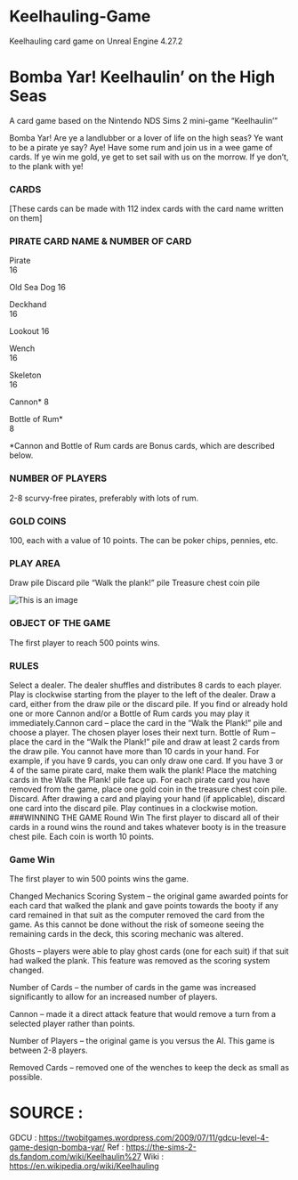 # Keelhauling-Game
Keelhauling card game on Unreal Engine 4.27.2

# Bomba Yar! Keelhaulin’ on the High Seas
A card game based on the Nintendo NDS Sims 2 mini-game “Keelhaulin’”

Bomba Yar! Are ye a landlubber or a lover of life on the high seas? Ye want to be a pirate ye say? Aye! Have some rum and join us in a wee game of cards. If ye win me gold, ye get to set sail with us on the morrow. If ye don’t, to the plank with ye!

### CARDS
[These cards can be made with 112 index cards with the card name written on them]

### PIRATE CARD NAME & NUMBER OF CARD

Pirate	
16

Old Sea Dog	
16

Deckhand	
16

Lookout	
16

Wench	
16

Skeleton	
16

Cannon*	
8

Bottle of Rum*	
8

*Cannon and Bottle of Rum cards are Bonus cards, which are described below.

### NUMBER OF PLAYERS
2-8 scurvy-free pirates, preferably with lots of rum.

### GOLD COINS
100, each with a value of 10 points. The can be poker chips, pennies, etc.

### PLAY AREA
Draw pile
Discard pile
“Walk the plank!” pile
Treasure chest coin pile

![This is an image](https://twobitgames.files.wordpress.com/2009/07/sample-play-area.jpg)

### OBJECT OF THE GAME
The first player to reach 500 points wins.

### RULES
Select a dealer. The dealer shuffles and distributes 8 cards to each player. Play is clockwise starting from the player to the left of the dealer.
Draw a card, either from the draw pile or the discard pile. If you find or already hold one or more Cannon and/or a Bottle of Rum cards you may play it immediately.Cannon card – place the card in the “Walk the Plank!” pile and choose a player. The chosen player loses their next turn.
Bottle of Rum – place the card in the “Walk the Plank!” pile and draw at least 2 cards from the draw pile. You cannot have more than 10 cards in your hand. For example, if you have 9 cards, you can only draw one card.
If you have 3 or 4 of the same pirate card, make them walk the plank! Place the matching cards in the Walk the Plank! pile face up. For each pirate card you have removed from the game, place one gold coin in the treasure chest coin pile.
Discard. After drawing a card and playing your hand (if applicable), discard one card into the discard pile. Play continues in a clockwise motion.
###WINNING THE GAME
Round Win
The first player to discard all of their cards in a round wins the round and takes whatever booty is in the treasure chest pile. Each coin is worth 10 points.

### Game Win

The first player to win 500 points wins the game.

Changed Mechanics
Scoring System – the original game awarded points for each card that walked the plank and gave points towards the booty if any card remained in that suit as the computer removed the card from the game. As this cannot be done without the risk of someone seeing the remaining cards in the deck, this scoring mechanic was altered.

Ghosts – players were able to play ghost cards (one for each suit) if that suit had walked the plank. This feature was removed as the scoring system changed.

Number of Cards – the number of cards in the game was increased significantly to allow for an increased number of players.

Cannon – made it a direct attack feature that would remove a turn from a selected player rather than points.

Number of Players – the original game is you versus the AI. This game is between 2-8 players.

Removed Cards – removed one of the wenches to keep the deck as small as possible.

# SOURCE : 
GDCU : https://twobitgames.wordpress.com/2009/07/11/gdcu-level-4-game-design-bomba-yar/
Ref : https://the-sims-2-ds.fandom.com/wiki/Keelhaulin%27
Wiki : https://en.wikipedia.org/wiki/Keelhauling
